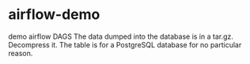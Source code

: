 # airflow-demo
demo airflow DAGS
The data dumped into the database is in a tar.gz.  Decompress it.
The table is for a PostgreSQL database for no particular reason.

